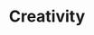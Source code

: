---
pid: LLG54
title: Creativity
location_transcription: 
zipcode: '19119'
outside_phl: 
neighborhood: Mount Airy
age: '17'
age_range: 13-19
instagram: 
image_file_name: LLG_54.jpg
proposal_transcription: |-
  11yrd x 8yrd


  OR

  open doorway

  white floor

  mirror

  11yrdx8yrd
topic: Art
topic_summary: '0'
type: Space
keywords_other: creativity, empty space, bare stage, potential
credit: Sekou Hamer
image_labels: 
twitter: 
facebook: 
permalink: "/monuments/llg54/"
layout: item-page
---